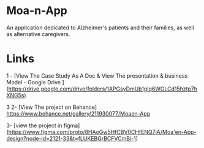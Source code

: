 # Moa-n-App
An application dedicated to Alzheimer's patients and their families, as well as alternative caregivers.

# Links 

1 - [View The Case Study As A Doc & View The presentation & business Model - Google Drive ]
(https://drive.google.com/drive/folders/1APGsyDmUb1gIq6WGLCd15hztp7hXNG5s)

3
2- [View The project on Behance]
https://www.behance.net/gallery/211930077/Moaen-App

3- [view the project in figma]
(https://www.figma.com/proto/8HAoGw5HfCBV0CHfENQ7iA/Moa'en-App-design?node-id=2121-33&t=fLUKEBGrBCFVCmBi-1)

